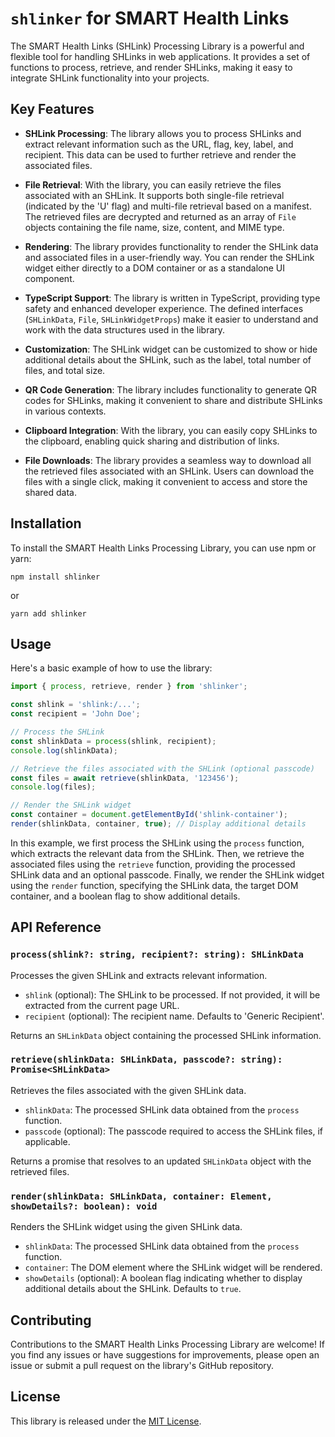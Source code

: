 # `shlinker` for SMART Health Links

The SMART Health Links (SHLink) Processing Library is a powerful and flexible tool for handling SHLinks in web applications. It provides a set of functions to process, retrieve, and render SHLinks, making it easy to integrate SHLink functionality into your projects.

## Key Features

- **SHLink Processing**: The library allows you to process SHLinks and extract relevant information such as the URL, flag, key, label, and recipient. This data can be used to further retrieve and render the associated files.

- **File Retrieval**: With the library, you can easily retrieve the files associated with an SHLink. It supports both single-file retrieval (indicated by the 'U' flag) and multi-file retrieval based on a manifest. The retrieved files are decrypted and returned as an array of `File` objects containing the file name, size, content, and MIME type.

- **Rendering**: The library provides functionality to render the SHLink data and associated files in a user-friendly way. You can render the SHLink widget either directly to a DOM container or as a standalone UI component.

- **TypeScript Support**: The library is written in TypeScript, providing type safety and enhanced developer experience. The defined interfaces (`SHLinkData`, `File`, `SHLinkWidgetProps`) make it easier to understand and work with the data structures used in the library.

- **Customization**: The SHLink widget can be customized to show or hide additional details about the SHLink, such as the label, total number of files, and total size.

- **QR Code Generation**: The library includes functionality to generate QR codes for SHLinks, making it convenient to share and distribute SHLinks in various contexts.

- **Clipboard Integration**: With the library, you can easily copy SHLinks to the clipboard, enabling quick sharing and distribution of links.

- **File Downloads**: The library provides a seamless way to download all the retrieved files associated with an SHLink. Users can download the files with a single click, making it convenient to access and store the shared data.

## Installation

To install the SMART Health Links Processing Library, you can use npm or yarn:

```shell
npm install shlinker
```

or

```shell
yarn add shlinker
```

## Usage

Here's a basic example of how to use the library:

```typescript
import { process, retrieve, render } from 'shlinker';

const shlink = 'shlink:/...';
const recipient = 'John Doe';

// Process the SHLink
const shlinkData = process(shlink, recipient);
console.log(shlinkData);

// Retrieve the files associated with the SHLink (optional passcode)
const files = await retrieve(shlinkData, '123456');
console.log(files);

// Render the SHLink widget
const container = document.getElementById('shlink-container');
render(shlinkData, container, true); // Display additional details
```

In this example, we first process the SHLink using the `process` function, which extracts the relevant data from the SHLink. Then, we retrieve the associated files using the `retrieve` function, providing the processed SHLink data and an optional passcode. Finally, we render the SHLink widget using the `render` function, specifying the SHLink data, the target DOM container, and a boolean flag to show additional details.

## API Reference

### `process(shlink?: string, recipient?: string): SHLinkData`

Processes the given SHLink and extracts relevant information.

- `shlink` (optional): The SHLink to be processed. If not provided, it will be extracted from the current page URL.
- `recipient` (optional): The recipient name. Defaults to 'Generic Recipient'.

Returns an `SHLinkData` object containing the processed SHLink information.

### `retrieve(shlinkData: SHLinkData, passcode?: string): Promise<SHLinkData>`

Retrieves the files associated with the given SHLink data.

- `shlinkData`: The processed SHLink data obtained from the `process` function.
- `passcode` (optional): The passcode required to access the SHLink files, if applicable.

Returns a promise that resolves to an updated `SHLinkData` object with the retrieved files.

### `render(shlinkData: SHLinkData, container: Element, showDetails?: boolean): void`

Renders the SHLink widget using the given SHLink data.

- `shlinkData`: The processed SHLink data obtained from the `process` function.
- `container`: The DOM element where the SHLink widget will be rendered.
- `showDetails` (optional): A boolean flag indicating whether to display additional details about the SHLink. Defaults to `true`.

## Contributing

Contributions to the SMART Health Links Processing Library are welcome! If you find any issues or have suggestions for improvements, please open an issue or submit a pull request on the library's GitHub repository.

## License

This library is released under the [MIT License](https://opensource.org/licenses/MIT).
